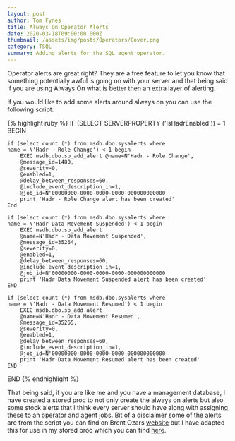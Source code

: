 ```yaml
---
layout: post
author: Tom Fynes
title: Always On Operator Alerts
date: 2020-03-18T09:00:00.000Z
thumbnail: /assets/img/posts/Operators/Cover.png
category: TSQL
summary: Adding alerts for the SQL agent operator.
---
```


Operator alerts are great right? They are a free feature to let you know that something potentially awful is going on with your server and that being said if you are using Always On what is better then an extra layer of alerting.

If you would like to add some alerts around always on you can use the following script:

{% highlight ruby %}
IF (SELECT SERVERPROPERTY ('IsHadrEnabled')) = 1 BEGIN

    if (select count (*) from msdb.dbo.sysalerts where                 
    name = N'Hadr - Role Change') < 1 begin
        EXEC msdb.dbo.sp_add_alert @name=N'Hadr - Role Change',
        @message_id=1480,
        @severity=0,
        @enabled=1,
        @delay_between_responses=60,
        @include_event_description_in=1,
        @job_id=N'00000000-0000-0000-0000-000000000000'
        print 'Hadr - Role Change alert has been created'
    End
    
    if (select count (*) from msdb.dbo.sysalerts where 
    name = N'Hadr Data Movement Suspended') < 1 begin
        EXEC msdb.dbo.sp_add_alert
        @name=N'Hadr - Data Movement Suspended',
        @message_id=35264,
        @severity=0,
        @enabled=1,
        @delay_between_responses=60,
        @include_event_description_in=1,
        @job_id=N'00000000-0000-0000-0000-000000000000'
        print 'Hadr Data Movement Suspended alert has been created'
    END

    if (select count (*) from msdb.dbo.sysalerts where 
    name = N'Hadr - Data Movement Resumed') < 1 begin
        EXEC msdb.dbo.sp_add_alert
        @name=N'Hadr - Data Movement Resumed',
        @message_id=35265,
        @severity=0,
        @enabled=1,
        @delay_between_responses=60,
        @include_event_description_in=1,
        @job_id=N'00000000-0000-0000-0000-000000000000'
        print 'Hadr Data Movement Resumed alert has been created'
    END
END
{% endhighlight %}

That being said, if you are like me and you have a management database, I have created a stored proc to not only create the always on alerts but also some stock alerts that I think every server should have along with assigning these to an operator and agent jobs. Bit of a disclaimer some of the alerts are from the script you can find on Brent Ozars [website][Website] but I have adapted this for use in my stored proc which you can find [here][Proc].  




[Website]: https://www.brentozar.com/blitz/configure-sql-server-alerts/
[Proc]:   https://github.com/Tom-Fynes/SP_CreateAndEnableFailureAlerts
